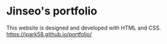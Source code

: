 # Jinseo's portfolio
 This website is designed and developed with HTML and CSS.   
 https://jpark58.github.io/portfolio/
